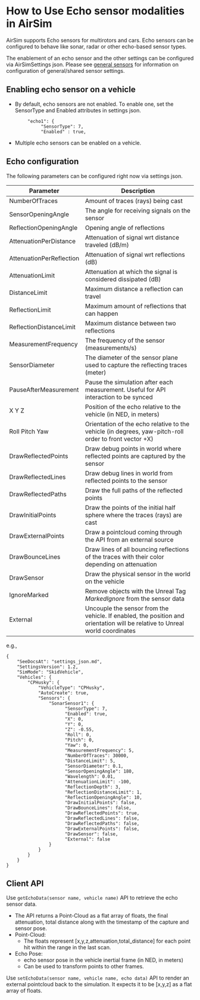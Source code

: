 # How to Use Echo sensor modalities in AirSim

AirSim supports Echo sensors for multirotors and cars.  Echo sensors can be configured to behave like sonar, radar or other echo-based sensor types.

The enablement of an echo sensor and the other settings can be configured via AirSimSettings json.
Please see [general sensors](sensors.md) for information on configuration of general/shared sensor settings.

## Enabling echo sensor on a vehicle
* By default, echo sensors are not enabled. To enable one, set the SensorType and Enabled attributes in settings json.
```
        "echo1": { 
             "SensorType": 7,
             "Enabled" : true,
```
* Multiple echo sensors can be enabled on a vehicle.

## Echo configuration
The following parameters can be configured right now via settings json.

Parameter                 | Description
--------------------------| ------------
NumberOfTraces            | Amount of traces (rays) being cast
SensorOpeningAngle        | The angle for receiving signals on the sensor
ReflectionOpeningAngle    | Opening angle of reflections
AttenuationPerDistance    | Attenuation of signal wrt distance traveled (dB/m)
AttenuationPerReflection  | Attenuation of signal wrt reflections (dB)
AttenuationLimit          | Attenuation at which the signal is considered dissipated (dB)
DistanceLimit             | Maximum distance a reflection can travel
ReflectionLimit           | Maximum amount of reflections that can happen
ReflectionDistanceLimit   | Maximum distance between two reflections 
MeasurementFrequency      | The frequency of the sensor (measurements/s)
SensorDiameter            | The diameter of the sensor plane used to capture the reflecting traces (meter)
PauseAfterMeasurement     | Pause the simulation after each measurement. Useful for API interaction to be synced
X Y Z                     | Position of the echo relative to the vehicle (in NED, in meters)                     
Roll Pitch Yaw            | Orientation of the echo relative to the vehicle  (in degrees, yaw-pitch-roll order to front vector +X)
DrawReflectedPoints       | Draw debug points in world where reflected points are captured by the sensor
DrawReflectedLines        | Draw debug lines in world from reflected points to the sensor
DrawReflectedPaths        | Draw the full paths of the reflected points
DrawInitialPoints         | Draw the points of the initial half sphere where the traces (rays) are cast
DrawExternalPoints        | Draw a pointcloud coming through the API from an external source
DrawBounceLines           | Draw lines of all bouncing reflections of the traces with their color depending on attenuation
DrawSensor                | Draw the physical sensor in the world on the vehicle
IgnoreMarked              | Remove objects with the Unreal Tag _MarkedIgnore_ from the sensor data
External                  | Uncouple the sensor from the vehicle. If enabled, the position and orientation will be relative to Unreal world coordinates
e.g.,
```
{
    "SeeDocsAt": "settings_json.md",
    "SettingsVersion": 1.2,
    "SimMode": "SkidVehicle",
	"Vehicles": {
		"CPHusky": {
			"VehicleType": "CPHusky",
			"AutoCreate": true,
			"Sensors": {
				"SonarSensor1": {
                      "SensorType": 7,
                      "Enabled": true,
                      "X": 0,
                      "Y": 0,
                      "Z": -0.55,
                      "Roll": 0,
                      "Pitch": 0,
                      "Yaw": 0,
                      "MeasurementFrequency": 5,
                      "NumberOfTraces": 30000,
                      "DistanceLimit": 5,
                      "SensorDiameter": 0.1,
                      "SensorOpeningAngle": 180,
                      "Wavelength": 0.01,
                      "AttenuationLimit": -100,
                      "ReflectionDepth": 3,
                      "ReflectionDistanceLimit": 1,
                      "ReflectionOpeningAngle": 10,
                      "DrawInitialPoints": false,
                      "DrawBounceLines": false,
                      "DrawReflectedPoints": true,
                      "DrawReflectedLines": false,
                      "DrawReflectedPaths": false,
                      "DrawExternalPoints": false,
                      "DrawSensor": false,
                      "External": false
				}	
			}
		}
	}
}
```

## Client API 
Use `getEchoData(sensor name, vehicle name)` API to retrieve the echo sensor data. 
* The API returns a Point-Cloud as a flat array of floats, the final attenuation, total distance along with the timestamp of the capture and sensor pose.
* Point-Cloud: 
  * The floats represent [x,y,z,attenuation,total_distance] for each point hit within the range in the last scan. 
* Echo Pose:
    * echo sensor pose in the vehicle inertial frame (in NED, in meters)
    * Can be used to transform points to other frames.
    
Use `setEchoData(sensor name, vehicle name, echo data)` API to render an external pointcloud back to the simulation. It expects it to be [x,y,z] as a flat array of floats.